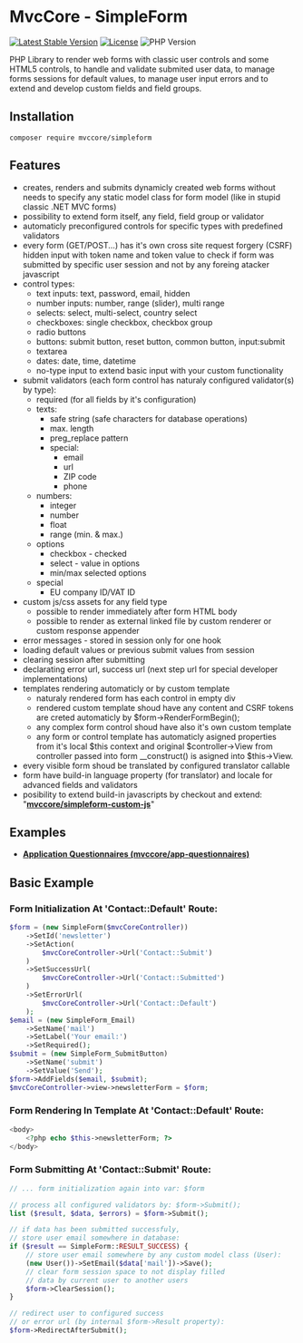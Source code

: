 # MvcCore - SimpleForm

[![Latest Stable Version](https://img.shields.io/badge/Stable-v3.2.0-brightgreen.svg?style=plastic)](https://github.com/mvccore/simpleform/releases)
[![License](https://img.shields.io/badge/Licence-BSD-brightgreen.svg?style=plastic)](https://mvccore.github.io/docs/mvccore/3.0.0/LICENCE.md)
![PHP Version](https://img.shields.io/badge/PHP->=5.3-brightgreen.svg?style=plastic)

PHP Library to render web forms with classic user controls and some HTML5 controls, 
to handle and validate submited user data, to manage forms sessions for default values, 
to manage user input errors and to extend and develop custom fields and field groups.

## Installation
```shell
composer require mvccore/simpleform
```

## Features
- creates, renders and submits dynamicly created web forms without needs to specify 
  any static model class for form model (like in stupid classic .NET MVC forms)
- possibility to extend form itself, any field, field group or validator
- automaticly preconfigured controls for specific types with predefined validators
- every form (GET/POST...) has it's own cross site request forgery (CSRF) hidden 
	input with token name and token value to check if form was submitted by specific 
	user session and not by any foreing atacker javascript
- control types:
	- text inputs: text, password, email, hidden
	- number inputs: number, range (slider), multi range
	- selects: select, multi-select, country select
	- checkboxes: single checkbox, checkbox group
	- radio buttons
	- buttons: submit button, reset button, common button, input:submit
	- textarea
	- dates: date, time, datetime
	- no-type input to extend basic input with your custom functionality
- submit validators (each form control has naturaly configured validator(s) by type):
	- required (for all fields by it's configuration)
	- texts:
		- safe string (safe characters for database operations)
		- max. length
		- preg_replace pattern
		- special:
			- email
			- url
			- ZIP code
			- phone
	- numbers:
		- integer
		- number
		- float
		- range (min. & max.)
	- options
		- checkbox - checked
		- select - value in options
		- min/max selected options
	- special
		- EU company ID/VAT ID
- custom js/css assets for any field type
	- possible to render immediately after form HTML body
	- possible to render as external linked file by custom renderer or custom response appender
- error messages - stored in session only for one hook
- loading default values or previous submit values from session
- clearing session after submitting
- declarating error url, success url (next step url for special developer implementations)
- templates rendering automaticly or by custom template
	- naturaly rendered form has each control in empty div
	- rendered custom template shoud have any content and CSRF tokens are creted
	  automaticly by $form->RenderFormBegin();
	- any complex form control shoud have also it's own custom template
	- any form or control template has automaticly asigned properties 
	  from it's local $this context and original $controller->View from 
	  controller passed into form __construct() is asigned into $this->View.
- every visible form shoud be translated by configured translator callable
- form have build-in language property (for translator) and locale for advanced fields and validators
- posibility to extend build-in javascripts by checkout and extend: "[**mvccore/simpleform-custom-js**](https://github.com/mvccore/simpleform-custom-js)"

## Examples
- [**Application Questionnaires (mvccore/app-questionnaires)**](https://github.com/mvccore/app-questionnaires)

## Basic Example

### Form Initialization At 'Contact::Default' Route:
```php
$form = (new SimpleForm($mvcCoreController))
	->SetId('newsletter')
	->SetAction(
		$mvcCoreController->Url('Contact::Submit')
	)
	->SetSuccessUrl(
		$mvcCoreController->Url('Contact::Submitted')
	)
	->SetErrorUrl(
		$mvcCoreController->Url('Contact::Default')
	);
$email = (new SimpleForm_Email)
	->SetName('mail')
	->SetLabel('Your email:')
	->SetRequired();
$submit = (new SimpleForm_SubmitButton)
	->SetName('submit')
	->SetValue('Send');
$form->AddFields($email, $submit);
$mvcCoreController->view->newsletterForm = $form;
```

### Form Rendering In Template At 'Contact::Default' Route:
```php
<body>
	<?php echo $this->newsletterForm; ?>
</body>
```

### Form Submitting At 'Contact::Submit' Route:
```php
// ... form initialization again into var: $form 

// process all configured validators by: $form->Submit();
list ($result, $data, $errors) = $form->Submit();

// if data has been submitted successfuly, 
// store user email somewhere in database:
if ($result == SimpleForm::RESULT_SUCCESS) {
	// store user email somewhere by any custom model class (User):
	(new User())->SetEmail($data['mail'])->Save();
	// clear form session space to not display filled 
	// data by current user to another users
	$form->ClearSession();
}

// redirect user to configured success 
// or error url (by internal $form->Result property):
$form->RedirectAfterSubmit();
```
